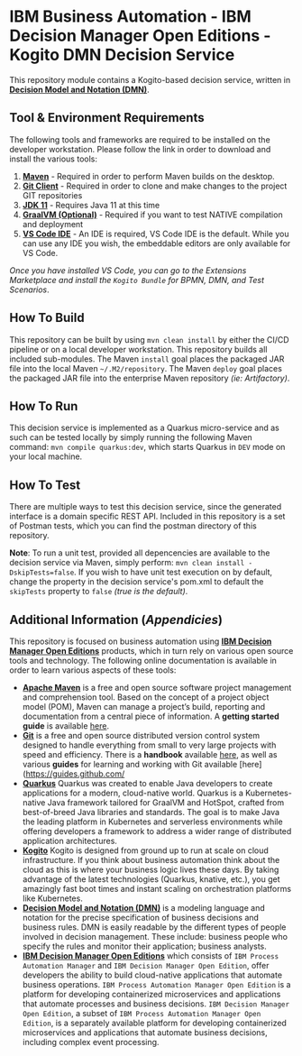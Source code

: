 # IBM Business Automation - IBM Decision Manager Open Editions - Kogito DMN Decision Service

This repository module contains a Kogito-based decision service, written in [**Decision Model and Notation (DMN)**](https://www.omg.org/dmn/).  

## Tool & Environment Requirements

The following tools and frameworks are required to be installed on the developer workstation.  Please follow the link in order to download and install the various tools:

1. [**Maven**](https://maven.apache.org) - Required in order to perform Maven builds on the desktop.  
2. [**Git Client**](https://git-scm.com) - Required in order to clone and make changes to the project GIT repositories
3. [**JDK 11**](https://www.oracle.com/java/technologies/downloads/) - Requires Java 11 at this time
4. [**GraalVM (Optional)**](https://www.graalvm.org//) - Required if you want to test NATIVE compilation and deployment
5. [**VS Code IDE**](https://code.visualstudio.com/download) - An IDE is required, VS Code IDE is the default.  While you can use any IDE you wish, the embeddable editors are only available for VS Code.

*_Once you have installed VS Code, you can go to the Extensions Marketplace and install the `Kogito Bundle` for BPMN, DMN, and Test Scenarios_*.

## How To Build

This repository can be built by using `mvn clean install` by either the CI/CD pipeline or on a local developer workstation.  This repository builds all included sub-modules.  The Maven `install` goal places the packaged JAR file into the local Maven `~/.M2/repository`.  The Maven `deploy` goal places the packaged JAR file into the enterprise Maven repository *(ie: Artifactory)*.  

## How To Run 

This decision service is implemented as a Quarkus micro-service and as such can be tested locally by simply running the following Maven command:  `mvn compile quarkus:dev`, which starts Quarkus in `DEV` mode on your local machine.  

## How To Test

There are multiple ways to test this decision service, since the generated interface is a domain specific REST API.  Included in this repository is a set of Postman tests, which you can find the postman directory of this repository.

**Note**: To run a unit test, provided all depencencies are available to the decision service via Maven, simply perform: `mvn clean install -DskipTests=false`.  If you wish to have unit test execution on by default, change the property in the decision service's pom.xml to default the `skipTests` property to `false` _(true is the default)_.

## Additional Information (*Appendicies*)
This repository is focused on business automation using [**IBM Decision Manager Open Editions**](https://www.ibm.com/docs/en/ibamoe) products, which in turn rely on various open source tools and technology. The following online documentation is available in order to learn various aspects of these tools:

- [**Apache Maven**](https://maven.apache.org/) is a free and open source software project management and comprehension tool. Based on the concept of a project object model (POM), Maven can manage a project’s build, reporting and documentation from a central piece of  information. A **getting started guide** is available [here](http://maven.apache.org/guides/getting-started/).
- [**Git**](https://git-scm.com//) is a free and open source distributed version control system designed to handle everything from small to very large projects with speed and efficiency. There is a **handbook** available [here](https://guides.github.com/introduction/git-handbook/), as well as various **guides** for learning and working with Git available [here](https://guides.github.com/
- [**Quarkus**](https://quarkus.io) Quarkus was created to enable Java developers to create applications for a modern, cloud-native world. Quarkus is a Kubernetes-native Java framework tailored for GraalVM and HotSpot, crafted from best-of-breed Java libraries and standards. The goal is to make Java the leading platform in Kubernetes and serverless environments while offering developers a framework to address a wider range of distributed application architectures.
- [**Kogito**](https://kogito.kie.org) Kogito is designed from ground up to run at scale on cloud infrastructure. If you think about business automation think about the cloud as this is where your business logic lives these days. By taking advantage of the latest technologies (Quarkus, knative, etc.), you get amazingly fast boot times and instant scaling on orchestration platforms like Kubernetes.
- [**Decision Model and Notation (DMN)**](https://www.omg.org/dmn/) is a modeling language and notation for the precise specification of business decisions and business rules. DMN is easily readable by the different types of people involved in decision management. These include: business people who specify the rules and monitor their application; business analysts.
- [**IBM Decision Manager Open Editions**](https://www.ibm.com/docs/en/ibamoe) which consists of `IBM Process Automation Manager` and `IBM Decision Manager Open Edition`, offer developers the ability to build cloud-native applications that automate business operations. `IBM Process Automation Manager Open Edition` is a platform for developing containerized microservices and applications that automate processes and business decisions. `IBM Decision Manager Open Edition`, a subset of `IBM Process Automation Manager Open Edition`, is a separately available platform for developing containerized microservices and applications that automate business decisions, including complex event processing.
